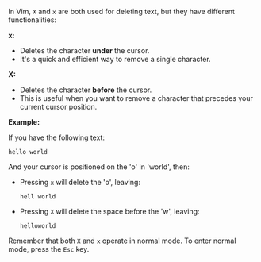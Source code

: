 In Vim, `X` and `x` are both used for deleting text, but they have different functionalities:

**x:**

- Deletes the character **under** the cursor.
- It's a quick and efficient way to remove a single character.

**X:**

- Deletes the character **before** the cursor.
- This is useful when you want to remove a character that precedes your current cursor position.

**Example:**

If you have the following text:

```
hello world
```

And your cursor is positioned on the 'o' in 'world', then:

- Pressing `x` will delete the 'o', leaving:
  ```
  hell world
  ```
- Pressing `X` will delete the space before the 'w', leaving:
  ```
  helloworld
  ```

Remember that both `X` and `x` operate in normal mode. To enter normal mode, press the `Esc` key.

